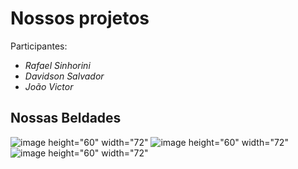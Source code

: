 # Nossos projetos

Participantes: 

- *Rafael Sinhorini*
- *Davidson Salvador*
- *João Victor*

<h2> Nossas Beldades </h2>

<div align="left">

![image](https://user-images.githubusercontent.com/106388149/205898698-0c0084b3-9fa0-4cae-9729-e4aa75159f9a.png) height="60" width="72"
![image](https://user-images.githubusercontent.com/106388149/205903633-44369fb7-2384-485a-9012-e436bae6edfb.png) height="60" width="72"
![image](https://user-images.githubusercontent.com/106388149/205904623-d282f59c-001f-49a6-9edc-db206b1709a2.png) height="60" width="72"


</div>
